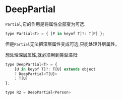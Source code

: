 # DeepPartial

`Partial`,它的作用是将属性全部变为可选.

```javascript
type Partial<T> = { [P in keyof T]?: T[P] };
```

但是`Partial`无法把深层属性变成可选,只能处理外层属性。

想处理深层属性,就必须用到类型递归:

```javascript
type DeepPartial<T> = {
    [U in keyof T]?: T[U] extends object
    ? DeepPartial<T[U]>
    : T[U]
};

type R2 = DeepPartial<Person>
```

